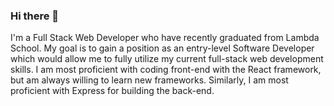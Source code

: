 ### Hi there 👋

I'm a Full Stack Web Developer who have recently graduated from Lambda School. My goal is to gain a position as an entry-level Software Developer which would allow me to fully utilize my current full-stack web development skills. I am most proficient with coding front-end with the React framework, but am always willing to learn new frameworks. Similarly, I am most proficient with Express for building the back-end. 

<!--
**dangnlu18/dangnlu18** is a ✨ _special_ ✨ repository because its `README.md` (this file) appears on your GitHub profile.

Here are some ideas to get you started:

- 🔭 I’m currently working on ...
- 🌱 I’m currently learning ...
- 👯 I’m looking to collaborate on ...
- 🤔 I’m looking for help with ...
- 💬 Ask me about ...
- 📫 How to reach me: ...
- 😄 Pronouns: ...
- ⚡ Fun fact: ...
-->
